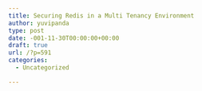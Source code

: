 ```yaml
---
title: Securing Redis in a Multi Tenancy Environment
author: yuvipanda
type: post
date: -001-11-30T00:00:00+00:00
draft: true
url: /?p=591
categories:
  - Uncategorized

---
```

